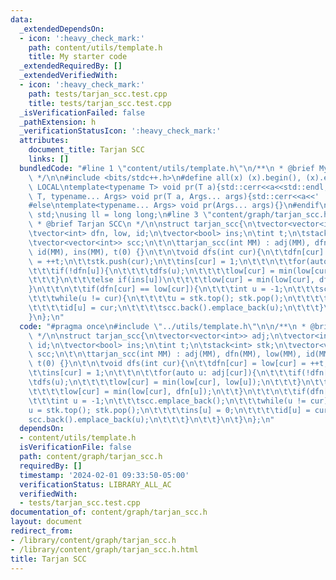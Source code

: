 ```yaml
---
data:
  _extendedDependsOn:
  - icon: ':heavy_check_mark:'
    path: content/utils/template.h
    title: My starter code
  _extendedRequiredBy: []
  _extendedVerifiedWith:
  - icon: ':heavy_check_mark:'
    path: tests/tarjan_scc.test.cpp
    title: tests/tarjan_scc.test.cpp
  _isVerificationFailed: false
  _pathExtension: h
  _verificationStatusIcon: ':heavy_check_mark:'
  attributes:
    document_title: Tarjan SCC
    links: []
  bundledCode: "#line 1 \"content/utils/template.h\"\n/**\n * @brief My starter code\n\
    \ */\n\n#include <bits/stdc++.h>\n#define all(x) (x).begin(), (x).end()\n\n#ifdef\
    \ LOCAL\ntemplate<typename T> void pr(T a){std::cerr<<a<<std::endl;}\ntemplate<typename\
    \ T, typename... Args> void pr(T a, Args... args){std::cerr<<a<<' ',pr(args...);}\n\
    #else\ntemplate<typename... Args> void pr(Args... args){}\n#endif\n\nusing namespace\
    \ std;\nusing ll = long long;\n#line 3 \"content/graph/tarjan_scc.h\"\n\n/**\n\
    \ * @brief Tarjan SCC\n */\n\nstruct tarjan_scc{\n\tvector<vector<int>> adj;\n\
    \tvector<int> dfn, low, id;\n\tvector<bool> ins;\n\tint t;\n\tstack<int> stk;\n\
    \tvector<vector<int>> scc;\n\t\n\ttarjan_scc(int MM) : adj(MM), dfn(MM), low(MM),\
    \ id(MM), ins(MM), t(0) {}\n\t\n\tvoid dfs(int cur){\n\t\tdfn[cur] = low[cur]\
    \ = ++t;\n\t\tstk.push(cur);\n\t\tins[cur] = 1;\n\t\t\n\t\tfor(auto u: adj[cur]){\n\
    \t\t\tif(!dfn[u]){\n\t\t\t\tdfs(u);\n\t\t\t\tlow[cur] = min(low[cur], low[u]);\n\
    \t\t\t}\n\t\t\telse if(ins[u])\n\t\t\t\tlow[cur] = min(low[cur], dfn[u]);\n\t\t\
    }\n\t\t\n\t\tif(dfn[cur] == low[cur]){\n\t\t\tint u = -1;\n\t\t\tscc.emplace_back();\n\
    \t\t\twhile(u != cur){\n\t\t\t\tu = stk.top(); stk.pop();\n\t\t\t\tins[u] = 0;\n\
    \t\t\t\tid[u] = cur;\n\t\t\t\tscc.back().emplace_back(u);\n\t\t\t}\n\t\t}\n\t\
    }\n};\n"
  code: "#pragma once\n#include \"../utils/template.h\"\n\n/**\n * @brief Tarjan SCC\n\
    \ */\n\nstruct tarjan_scc{\n\tvector<vector<int>> adj;\n\tvector<int> dfn, low,\
    \ id;\n\tvector<bool> ins;\n\tint t;\n\tstack<int> stk;\n\tvector<vector<int>>\
    \ scc;\n\t\n\ttarjan_scc(int MM) : adj(MM), dfn(MM), low(MM), id(MM), ins(MM),\
    \ t(0) {}\n\t\n\tvoid dfs(int cur){\n\t\tdfn[cur] = low[cur] = ++t;\n\t\tstk.push(cur);\n\
    \t\tins[cur] = 1;\n\t\t\n\t\tfor(auto u: adj[cur]){\n\t\t\tif(!dfn[u]){\n\t\t\t\
    \tdfs(u);\n\t\t\t\tlow[cur] = min(low[cur], low[u]);\n\t\t\t}\n\t\t\telse if(ins[u])\n\
    \t\t\t\tlow[cur] = min(low[cur], dfn[u]);\n\t\t}\n\t\t\n\t\tif(dfn[cur] == low[cur]){\n\
    \t\t\tint u = -1;\n\t\t\tscc.emplace_back();\n\t\t\twhile(u != cur){\n\t\t\t\t\
    u = stk.top(); stk.pop();\n\t\t\t\tins[u] = 0;\n\t\t\t\tid[u] = cur;\n\t\t\t\t\
    scc.back().emplace_back(u);\n\t\t\t}\n\t\t}\n\t}\n};\n"
  dependsOn:
  - content/utils/template.h
  isVerificationFile: false
  path: content/graph/tarjan_scc.h
  requiredBy: []
  timestamp: '2024-02-01 09:33:50-05:00'
  verificationStatus: LIBRARY_ALL_AC
  verifiedWith:
  - tests/tarjan_scc.test.cpp
documentation_of: content/graph/tarjan_scc.h
layout: document
redirect_from:
- /library/content/graph/tarjan_scc.h
- /library/content/graph/tarjan_scc.h.html
title: Tarjan SCC
---
```

